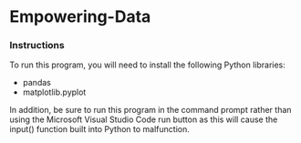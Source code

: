# Empowering-Data

### Instructions
To run this program, you will need to install the following Python libraries:
 - pandas
 - matplotlib.pyplot
   
In addition, be sure to run this program in the command prompt rather than using the Microsoft Visual Studio Code run button as this will cause the input() function built into Python to malfunction. 
